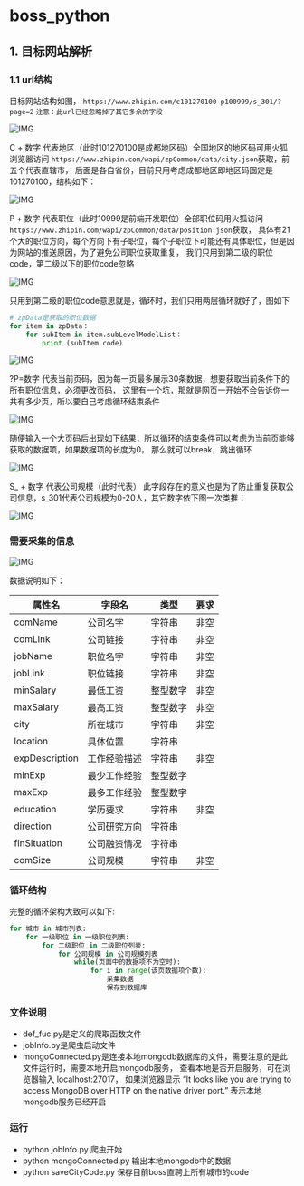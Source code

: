# boss_python

## 1. 目标网站解析

### 1.1 url结构

目标网站结构如图， `https://www.zhipin.com/c101270100-p100999/s_301/?page=2` `注意：此url已经忽略掉了其它多余的字段`  

![IMG](./img/pic1.png)  

C + 数字 代表地区（此时101270100是成都地区码）全国地区的地区码可用火狐浏览器访问
`https://www.zhipin.com/wapi/zpCommon/data/city.json`获取，前五个代表直辖市，
后面是各自省份，目前只用考虑成都地区即地区码固定是101270100，结构如下：
  
![IMG](./img/pic2.png)

P + 数字 代表职位（此时10999是前端开发职位）全部职位码用火狐访问`https://www.zhipin.com/wapi/zpCommon/data/position.json`获取，
具体有21个大的职位方向，每个方向下有子职位，每个子职位下可能还有具体职位，但是因为网站的推送原因，为了避免公司职位获取重复，
我们只用到第二级的职位code，第二级以下的职位code忽略

![IMG](./img/pic3.png)

只用到第二级的职位code意思就是，循环时，我们只用两层循环就好了，图如下
```python
# zpData是获取的职位数据
for item in zpData：
    for subItem in item.subLevelModelList：
        print (subItem.code)
```
![IMG](./img/pic4.png)

?P=数字 代表当前页码，因为每一页最多展示30条数据，想要获取当前条件下的所有职位信息，必须更改页码，
这里有一个坑，那就是网页一开始不会告诉你一共有多少页，所以要自己考虑循环结束条件

![IMG](./img/pic5.png)  

随便输入一个大页码后出现如下结果，所以循环的结束条件可以考虑为当前页能够获取的数据项，如果数据项的长度为0，
那么就可以break，跳出循环

![IMG](./img/pic6.png)

S_ + 数字 代表公司规模（此时代表） 此字段存在的意义也是为了防止重复获取公司信息，s_301代表公司规模为0-20人，其它数字依下图一次类推：

![IMG](./img/pic7.png)

### 需要采集的信息

![IMG](./img/pic8.png)

数据说明如下： 

|属性名|字段名|类型|要求
|---|---|---|---|
|comName|公司名字|字符串|非空
|comLink|公司链接|字符串|非空
|jobName|职位名字|字符串|非空
|jobLink|职位链接|字符串|非空
|minSalary|最低工资|整型数字|非空
|maxSalary|最高工资|整型数字|非空
|city|所在城市|字符串|非空
|location|具体位置|字符串||	
|expDescription|工作经验描述|字符串|非空
|minExp|最少工作经验|整型数字||	
|maxExp|最多工作经验|整型数字||
|education|学历要求|字符串|非空
|direction|公司研究方向|字符串||	
|finSituation|公司融资情况|字符串||	
|comSize|公司规模|字符串|非空

### 循环结构

完整的循环架构大致可以如下:
```python
for 城市 in 城市列表:
    for 一级职位 in 一级职位列表:
        for 二级职位 in 二级职位列表:
            for 公司规模 in 公司规模列表
                while(页面中的数据项不为空时):
                    for i in range(该页数据项个数):
                        采集数据
                        保存到数据库
```

### 文件说明

- def_fuc.py是定义的爬取函数文件
- jobInfo.py是爬虫启动文件
- mongoConnected.py是连接本地mongodb数据库的文件，需要注意的是此文件运行时，需要本地开启mongodb服务，
查看本地是否开启服务，可在浏览器输入 localhost:27017， 如果浏览器显示
“It looks like you are trying to access MongoDB over HTTP on the native driver port.”
表示本地mongodb服务已经开启

### 运行

- python jobInfo.py 爬虫开始
- python mongoConnected.py 输出本地mongodb中的数据
- python saveCityCode.py 保存目前boss直聘上所有城市的code
